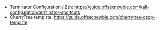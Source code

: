 - Terminator Configuration / Zsh: https://guide.offsecnewbie.com/kali-configuration/terminator-shortcuts
- CherryTree template: https://guide.offsecnewbie.com/cherrytree-oscp-template
